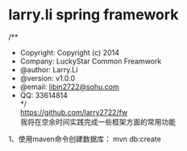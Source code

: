larry.li spring framework
==
/**<br/>
 * Copyright:   Copyright (c) 2014<br/>
 * Company:     LuckyStar Common Freamwork<br/>
 * @author:     Larry.Li  <br/>
 * @version:    v1.0.0<br/>
 * @email:		libin2722@sohu.com<br/>
 * QQ:			33614814<br/>
 */<br/>
https://github.com/larry2722/fw<br/>
我将在空余时间实践完成一些框架方面的常用功能<br/>

<per>
	1、使用maven命令创建数据库： mvn db:create
</per>